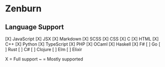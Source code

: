 # Zenburn

## Language Support

[X] JavaScript
[X] JSX
[X] Markdown
[X] SCSS
[X] CSS
[X] C
[X] HTML
[X] C++
[X] Python
[X] TypeScript
[X] PHP
[X] OCaml
[X] Haskell
[X] F#
[ ] Go
[ ] Rust
[ ] C#
[ ] Clojure
[ ] Elm
[ ] Elixir

X = Full support
~ = Mostly supported
